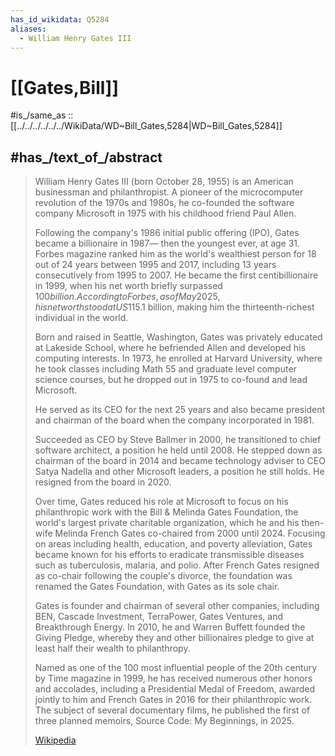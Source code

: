 ```yaml
---
has_id_wikidata: Q5284
aliases:
  - William Henry Gates III
---
```


# [[Gates,Bill]] 

#is_/same_as :: [[../../../../../../WikiData/WD~Bill_Gates,5284|WD~Bill_Gates,5284]] 

## #has_/text_of_/abstract 

> William Henry Gates III  (born October 28, 1955) is an American businessman and philanthropist. 
> A pioneer of the microcomputer revolution of the 1970s and 1980s, 
> he co-founded the software company Microsoft in 1975 with his childhood friend Paul Allen. 
> 
> Following the company's 1986 initial public offering (IPO), Gates became a billionaire in 1987—
> then the youngest ever, at age 31. 
> Forbes magazine ranked him as the world's wealthiest person for 18 out of 24 years 
> between 1995 and 2017, including 13 years consecutively from 1995 to 2007. 
> He became the first centibillionaire in 1999, when his net worth briefly surpassed $100 billion. 
> According to Forbes, as of May 2025, his net worth stood at US$115.1 billion, 
> making him the thirteenth-richest individual in the world.
>
> Born and raised in Seattle, Washington, Gates was privately educated at Lakeside School, 
> where he befriended Allen and developed his computing interests. 
> In 1973, he enrolled at Harvard University, where he took classes 
> including Math 55 and graduate level computer science courses, 
> but he dropped out in 1975 to co-found and lead Microsoft. 
> 
> He served as its CEO for the next 25 years 
> and also became president and chairman of the board when the company incorporated in 1981. 
> 
> Succeeded as CEO by Steve Ballmer in 2000, he transitioned to chief software architect, 
> a position he held until 2008. 
> He stepped down as chairman of the board in 2014 
> and became technology adviser to CEO Satya Nadella and other Microsoft leaders, 
> a position he still holds. He resigned from the board in 2020.
>
> Over time, Gates reduced his role at Microsoft to focus on his philanthropic work 
> with the Bill & Melinda Gates Foundation, the world's largest private charitable organization, 
> which he and his then-wife Melinda French Gates co-chaired from 2000 until 2024. 
> Focusing on areas including health, education, and poverty alleviation, 
> Gates became known for his efforts to eradicate transmissible diseases 
> such as tuberculosis, malaria, and polio. 
> After French Gates resigned as co-chair following the couple's divorce, 
> the foundation was renamed the Gates Foundation, with Gates as its sole chair.
>
> Gates is founder and chairman of several other companies, 
> including BEN, Cascade Investment, TerraPower, Gates Ventures, and Breakthrough Energy. 
> In 2010, he and Warren Buffett founded the Giving Pledge, 
> whereby they and other billionaires pledge to give at least half their wealth to philanthropy. 
> 
> Named as one of the 100 most influential people of the 20th century by Time magazine in 1999, 
> he has received numerous other honors and accolades, 
> including a Presidential Medal of Freedom, 
> awarded jointly to him and French Gates in 2016 for their philanthropic work. 
> The subject of several documentary films, 
> he published the first of three planned memoirs, Source Code: My Beginnings, in 2025.
>
> [Wikipedia](https://en.wikipedia.org/wiki/Bill%20Gates) 


